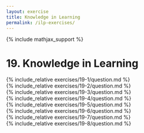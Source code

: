 ```yaml
---
layout: exercise
title: Knowledge in Learning
permalink: /ilp-exercises/
---
```


{% include mathjax_support %}

# 19. Knowledge in Learning

<div><i class="arrow-up" data-chapter="ilp-exercises" data-exercise="ex_1" data-rating="0"></i></div>
{% include_relative exercises/19-1/question.md %}

<div><i class="arrow-up" data-chapter="ilp-exercises" data-exercise="ex_2" data-rating="0"></i></div>
{% include_relative exercises/19-2/question.md %}

<div><i class="arrow-up" data-chapter="ilp-exercises" data-exercise="ex_3" data-rating="0"></i></div>
{% include_relative exercises/19-3/question.md %}

<div><i class="arrow-up" data-chapter="ilp-exercises" data-exercise="ex_4" data-rating="0"></i></div>
{% include_relative exercises/19-4/question.md %}

<div><i class="arrow-up" data-chapter="ilp-exercises" data-exercise="ex_5" data-rating="0"></i></div>
{% include_relative exercises/19-5/question.md %}

<div><i class="arrow-up" data-chapter="ilp-exercises" data-exercise="ex_6" data-rating="0"></i></div>
{% include_relative exercises/19-6/question.md %}

<div><i class="arrow-up" data-chapter="ilp-exercises" data-exercise="ex_7" data-rating="0"></i></div>
{% include_relative exercises/19-7/question.md %}

<div><i class="arrow-up" data-chapter="ilp-exercises" data-exercise="ex_8" data-rating="0"></i></div>
{% include_relative exercises/19-8/question.md %}

